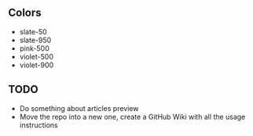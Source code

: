 ## Colors

- slate-50
- slate-950
- pink-500
- violet-500
- violet-900

## TODO

- Do something about articles preview
- Move the repo into a new one, create a GitHub Wiki with all the usage instructions
